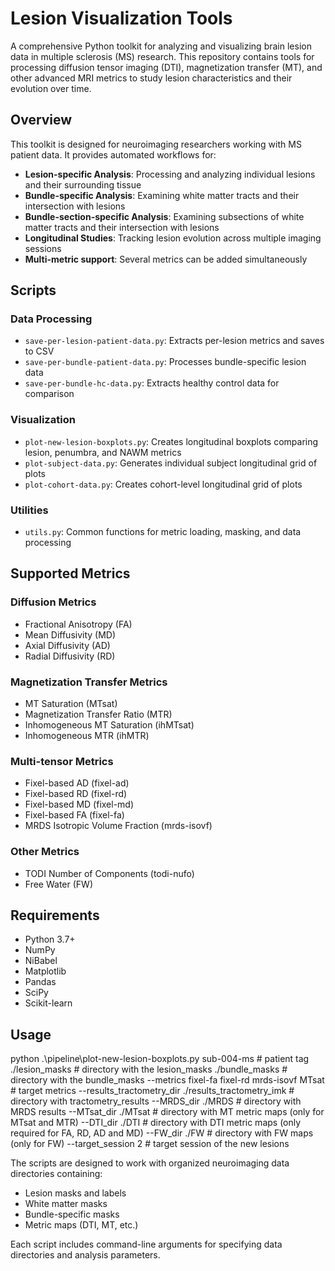 # Lesion Visualization Tools

A comprehensive Python toolkit for analyzing and visualizing brain lesion data in multiple sclerosis (MS) research. This repository contains tools for processing diffusion tensor imaging (DTI), magnetization transfer (MT), and other advanced MRI metrics to study lesion characteristics and their evolution over time.

## Overview

This toolkit is designed for neuroimaging researchers working with MS patient data. It provides automated workflows for:

- **Lesion-specific Analysis**: Processing and analyzing individual lesions and their surrounding tissue
- **Bundle-specific Analysis**: Examining white matter tracts and their intersection with lesions
- **Bundle-section-specific Analysis**: Examining subsections of white matter tracts and their intersection with lesions
- **Longitudinal Studies**: Tracking lesion evolution across multiple imaging sessions
- **Multi-metric support**: Several metrics can be added simultaneously

## Scripts

### Data Processing
- `save-per-lesion-patient-data.py`: Extracts per-lesion metrics and saves to CSV
- `save-per-bundle-patient-data.py`: Processes bundle-specific lesion data
- `save-per-bundle-hc-data.py`: Extracts healthy control data for comparison

### Visualization
- `plot-new-lesion-boxplots.py`: Creates longitudinal boxplots comparing lesion, penumbra, and NAWM metrics
- `plot-subject-data.py`: Generates individual subject longitudinal grid of plots
- `plot-cohort-data.py`: Creates cohort-level longitudinal grid of plots

### Utilities
- `utils.py`: Common functions for metric loading, masking, and data processing

## Supported Metrics

### Diffusion Metrics
- Fractional Anisotropy (FA)
- Mean Diffusivity (MD)
- Axial Diffusivity (AD)
- Radial Diffusivity (RD)

### Magnetization Transfer Metrics
- MT Saturation (MTsat)
- Magnetization Transfer Ratio (MTR)
- Inhomogeneous MT Saturation (ihMTsat)
- Inhomogeneous MTR (ihMTR)

### Multi-tensor Metrics
- Fixel-based AD (fixel-ad)
- Fixel-based RD (fixel-rd)
- Fixel-based MD (fixel-md)
- Fixel-based FA (fixel-fa)
- MRDS Isotropic Volume Fraction (mrds-isovf)

### Other Metrics
- TODI Number of Components (todi-nufo)
- Free Water (FW)

## Requirements

- Python 3.7+
- NumPy
- NiBabel
- Matplotlib
- Pandas
- SciPy
- Scikit-learn

## Usage


python .\pipeline\plot-new-lesion-boxplots.py 
    sub-004-ms # patient tag
    ./lesion_masks # directory with the lesion_masks
    ./bundle_masks # directory with the bundle_masks
    --metrics fixel-fa fixel-rd mrds-isovf MTsat # target metrics
    --results_tractometry_dir ./results_tractometry_imk # directory with tractometry_results
    --MRDS_dir ./MRDS  # directory with MRDS results
    --MTsat_dir ./MTsat # directory with MT metric maps (only for MTsat and MTR)
    --DTI_dir ./DTI # directory with DTI metric maps (only required for FA, RD, AD and MD)
    --FW_dir ./FW # directory with FW maps (only for FW)
    --target_session 2 # target session of the new lesions

The scripts are designed to work with organized neuroimaging data directories containing:
- Lesion masks and labels
- White matter masks
- Bundle-specific masks
- Metric maps (DTI, MT, etc.)

Each script includes command-line arguments for specifying data directories and analysis parameters.

